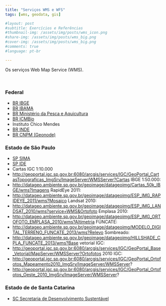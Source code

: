 ```yaml
---
title: "Serviços WMS e WFS"
tags: [wms, geodata, gis]

#layout: post
#subtitle: Exercícios e Referências
#thumbnail-img: /assets/img/posts/wms_icon.png
#share-img: /assets/img/posts/wms_big.png
#cover-img: /assets/img/posts/wms_big.png
#comments: true
#language: pt-br

---
```


Os serviços Web Map Service (WMS).

<br>

### Federal

- [BR IBGE](http://www.geoservicos.ibge.gov.br/geoserver/ows)
- [BR IBAMA](http://siscom.ibama.gov.br/geoserver/ows)
- [BR Ministério da Pesca e Aquicultura](http://sinpesq.mpa.gov.br/geoserver/ows)
- [BR ICMBio](http://mapas.icmbio.gov.br/geoserver/ows)
- Instituto Chico Mendes
- [BR INDE](https://inde.gov.br/CatalogoGeoservicos)
- [BR CNPM (Geonode)](http://geoinfo.cnpm.embrapa.br/layers/geonode:mosaico3)

### Estado de São Paulo

- [SP SIMA](http://datageo.ambiente.sp.gov.br/geoserver/ows)
- [SP IDE](http://www.idesp.sp.gov.br/)
- Cartas IGC 1:10.000
- http://geoportal.igc.sp.gov.br:6080/arcgis/services/IGC/GeoPortal_CartasTopograficas_ImgSrv/ImageServer/WMSServer?Cartas IBGE 1:50.000:
- http://datageo.ambiente.sp.gov.br/geoimage/datageoimg/Cartas_50k_IBGE/wms?Imagens RapidEye 2011:
- http://datageo.ambiente.sp.gov.br/geoimage/datageoimg/ESP_IMG_RAPIDEYE_2011/wms?Mosaico Landsat 2010:
- http://datageo.ambiente.sp.gov.br/geoimage/datageoimg/ESP_IMG_LANDSAT_2010/wms?service=WMS&Ortofoto Emplasa 2010:
- http://datageo.ambiente.sp.gov.br/geoimage/datageoimg/ESP_IMG_ORTOFOTO_EMPLASA_2010/wms?Altimetria FUNCATE:
- http://datageo.ambiente.sp.gov.br/geoimage/datageoimg/MODELO_DIGITAL_TERRENO_FUNCATE_2013/wms?Relevo Sombreado:
- http://datageo.ambiente.sp.gov.br/geoimage/datageoimg/HILLSHADE_CPLA_FUNCATE_2013/wms?Base vetorial IGC:
- http://geoportal.igc.sp.gov.br:6080/arcgis/services/IGC/GeoPortal_Base_Vetorial/MapServer/WMSServer?Ortofotos 2010 IGC:
- http://geoportal.igc.sp.gov.br:6080/arcgis/services/IGC/GeoPortal_Ortofotos_Mapeamento2010_ImgSrv/ImageServer/WMSServer?
- http://geoportal.igc.sp.gov.br:6080/arcgis/services/IGC/GeoPortal_Ortofotos_Oeste_2010_ImgSrv/ImageServer/WMSServer?



### Estado de de Santa Catarina

- [SC Secretaria de Desenvolvimento Sustentável](http://www.aguas.sc.gov.br/geoserver/ows) 
